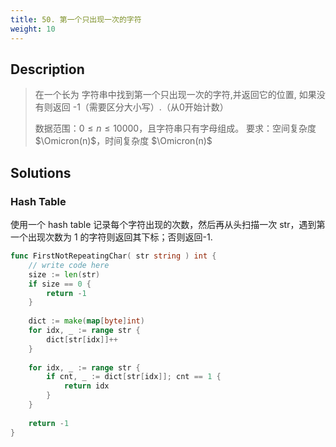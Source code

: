 ```yaml
---
title: 50. 第一个只出现一次的字符
weight: 10
---
```



## Description
> 在一个长为 字符串中找到第一个只出现一次的字符,并返回它的位置, 如果没有则返回 -1（需要区分大小写）.（从0开始计数）
> 
> 
> 数据范围：$0 \le n \le 10000$，且字符串只有字母组成。
> 要求：空间复杂度 $\Omicron(n)$，时间复杂度 $\Omicron(n)$

## Solutions

### Hash Table

使用一个 hash table 记录每个字符出现的次数，然后再从头扫描一次 str，遇到第一个出现次数为 1 的字符则返回其下标；否则返回-1.
```go
func FirstNotRepeatingChar( str string ) int {
    // write code here
    size := len(str)
    if size == 0 {
        return -1
    }
    
    dict := make(map[byte]int)
    for idx, _ := range str {
        dict[str[idx]]++
    }
    
    for idx, _ := range str {
        if cnt, _ := dict[str[idx]]; cnt == 1 {
            return idx
        }
    }
    
    return -1
}
```
